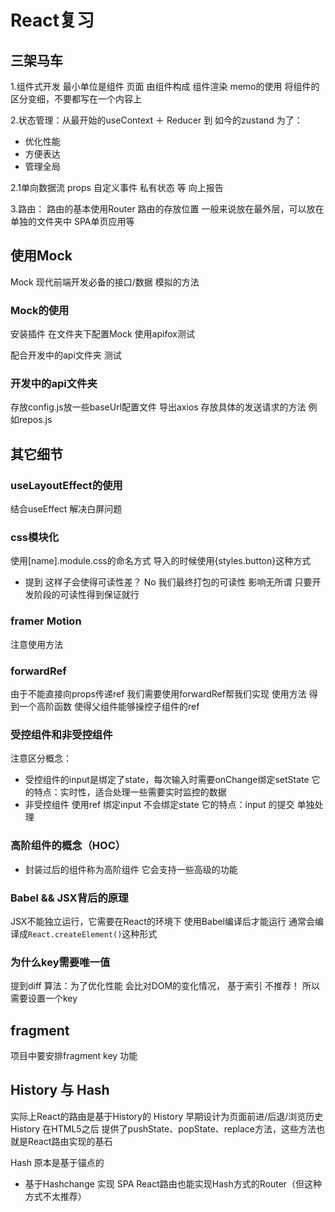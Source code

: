 # React复习

## 三架马车

1.组件式开发 最小单位是组件
页面 由组件构成
组件渲染 memo的使用 
将组件的区分变细，不要都写在一个内容上


2.状态管理：从最开始的useContext ＋ Reducer 到 如今的zustand 
为了： 
- 优化性能 
- 方便表达
- 管理全局

2.1单向数据流
props 自定义事件 私有状态 等
向上报告

3.路由：
路由的基本使用Router
路由的存放位置 一般来说放在最外层，可以放在单独的文件夹中
SPA单页应用等


## 使用Mock
Mock 现代前端开发必备的接口/数据 模拟的方法

### Mock的使用
安装插件
在文件夹下配置Mock
使用apifox测试

配合开发中的api文件夹 测试

### 开发中的api文件夹
存放config.js放一些baseUrl配置文件 导出axios
存放具体的发送请求的方法 例如repos.js



## 其它细节

### useLayoutEffect的使用
  结合useEffect 解决白屏问题

### css模块化 
使用[name].module.css的命名方式 导入的时候使用{styles.button}这种方式
- 提到 这样子会使得可读性差？ No 我们最终打包的可读性 影响无所谓 只要开发阶段的可读性得到保证就行

### framer Motion
注意使用方法

### forwardRef
由于不能直接向props传递ref 我们需要使用forwardRef帮我们实现
使用方法 得到一个高阶函数
使得父组件能够操控子组件的ref

### 受控组件和非受控组件
注意区分概念：
- 受控组件的input是绑定了state，每次输入时需要onChange绑定setState
  它的特点：实时性，适合处理一些需要实时监控的数据
- 非受控组件 使用ref 绑定input 不会绑定state 
  它的特点：input 的提交 单独处理

### 高阶组件的概念（HOC）
- 封装过后的组件称为高阶组件 它会支持一些高级的功能

### Babel && JSX背后的原理
JSX不能独立运行，它需要在React的环境下 使用Babel编译后才能运行
通常会编译成`React.createElement()`这种形式


### 为什么key需要唯一值
提到diff 算法：为了优化性能 会比对DOM的变化情况，
基于索引 不推荐！
所以需要设置一个key

## fragment
项目中要安排fragment key 功能

## History 与 Hash
实际上React的路由是基于History的
History 早期设计为页面前进/后退/浏览历史
History 在HTML5之后 提供了pushState、popState、replace方法，这些方法也就是React路由实现的基石

Hash
原本是基于锚点的
- 基于Hashchange 实现 SPA
React路由也能实现Hash方式的Router（但这种方式不太推荐）




